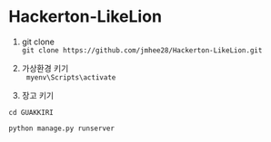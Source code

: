 # Hackerton-LikeLion

1. git clone  
 ```git clone https://github.com/jmhee28/Hackerton-LikeLion.git```

2. 가상환경 키기  
 ``` myenv\Scripts\activate```

3. 장고 키기  

 ```cd GUAKKIRI```  

 ```python manage.py runserver```
